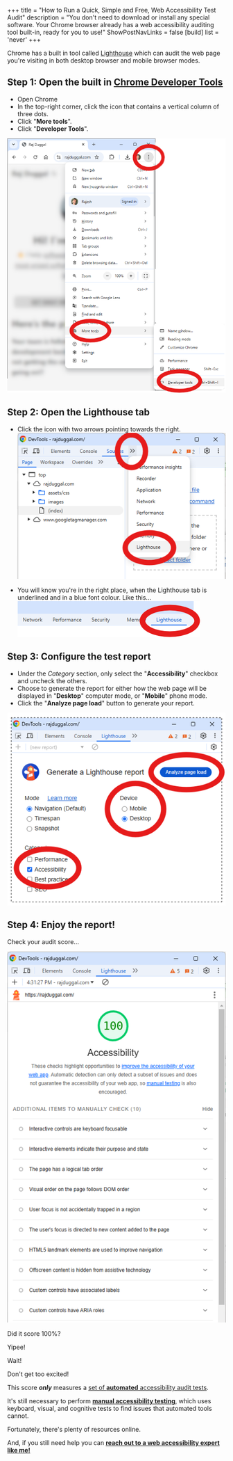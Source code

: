 +++
title = "How to Run a Quick, Simple and Free, Web Accessibility Test Audit"
description = "You don't need to download or install any special software. Your Chrome browser already has a web accessibility auditing tool built-in, ready for you to use!"
ShowPostNavLinks = false
[build]
    list = 'never'
+++

Chrome has a built in tool called [Lighthouse](https://developer.chrome.com/docs/lighthouse/overview) which can audit the web page you're visiting in both desktop browser and mobile browser modes.


## Step 1: Open the built in [Chrome Developer Tools](https://developer.chrome.com/docs/devtools)

* Open Chrome
* In the top-right corner, click the icon that contains a vertical column of three dots.
* Click "__More tools__".
* Click "__Developer Tools__".

![developer-tools](developer-tools.png)

## Step 2: Open the Lighthouse tab 

* Click the icon with two arrows pointing towards the right.
![lighthouse](lighthouse.png)

* You will know you're in the right place, when the Lighthouse tab is underlined and in a blue font colour. Like this...
![lighthouse-tab](lighthouse-tab.png)

## Step 3: Configure the test report

* Under the _Category_ section, only select the "__Accessibility__" checkbox and uncheck the others.
* Choose to generate the report for either how the web page will be displayed in "__Desktop__" computer mode, or "__Mobile__" phone mode.
* Click the "__Analyze page load__" button to generate your report.

![report](report.png)

## Step 4: Enjoy the report!

Check your audit score...

![result](result.png)

Did it score 100%?

Yipee!

Wait!

Don't get too excited!

This score ___only___ measures a [set of __automated__ accessibility audit tests](https://developer.chrome.com/docs/lighthouse/accessibility/scoring).

It's still necessary to perform [__manual accessibility testing__](https://web.dev/learn/accessibility/test-manual), which  uses keyboard, visual, and cognitive tests to find issues that automated tools cannot.

Fortunately, there's plenty of resources online.

And, if you still need help you can __[reach out to a web accessibility expert like me!](https://clarity.fm/rajduggal/precall/free)__


